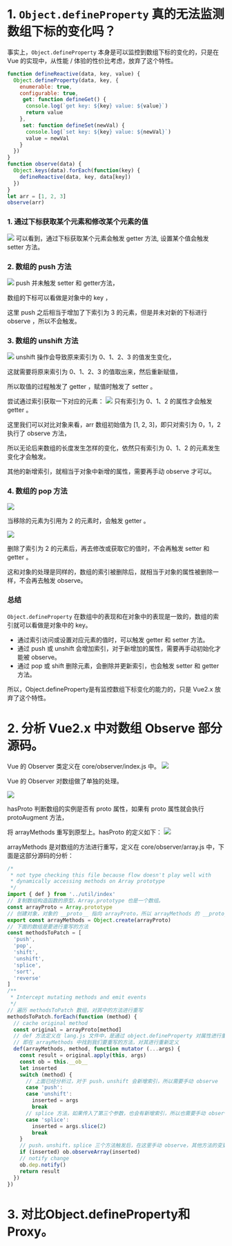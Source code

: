 # 1. `Object.defineProperty` 真的无法监测数组下标的变化吗？
事实上，`Object.defineProperty` 本身是可以监控到数组下标的变化的，只是在 Vue 的实现中，从性能 / 体验的性价比考虑，放弃了这个特性。
```js
function defineReactive(data, key, value) {
  Object.defineProperty(data, key, {
    enumerable: true,
    configurable: true,
     get: function defineGet() {
      console.log(`get key: ${key} value: ${value}`)
      return value
    },
     set: function defineSet(newVal) {
      console.log(`set key: ${key} value: ${newVal}`)
      value = newVal
    }
  })
}
function observe(data) {
  Object.keys(data).forEach(function(key) {
    defineReactive(data, key, data[key])
  })
}
let arr = [1, 2, 3]
observe(arr)
```

### 1. 通过下标获取某个元素和修改某个元素的值
![](https://mmbiz.qpic.cn/mmbiz_png/XIibZ0YbvibkVTs4Fpzl9OsLQqmQgZy7WYqIRrytTBbInrSZEnAUM9TVNe5X8gT7R6SumVue1yLbsVAhmsmh8ABg/640?wx_fmt=png&tp=webp&wxfrom=5&wx_lazy=1&wx_co=1)
可以看到，通过下标获取某个元素会触发 getter 方法, 设置某个值会触发 setter 方法。

### 2. 数组的 push 方法
![](https://mmbiz.qpic.cn/mmbiz_png/XIibZ0YbvibkVTs4Fpzl9OsLQqmQgZy7WYDpELzvM1w9LVrwelqUjaCpkicMhYeHUlRHg1Cg3355QTSgV9yHiaTicDg/640?wx_fmt=png&tp=webp&wxfrom=5&wx_lazy=1&wx_co=1)
push 并未触发 setter 和 getter方法，

数组的下标可以看做是对象中的 key ，

这里 push 之后相当于增加了下索引为 3 的元素，但是并未对新的下标进行 observe ，所以不会触发。

### 3. 数组的 unshift 方法
![](https://mmbiz.qpic.cn/mmbiz_png/XIibZ0YbvibkVTs4Fpzl9OsLQqmQgZy7WYTALsjpGrxduicWUMk7sgdQeGtRsU067CROhedjEZINgcNIZBDMCERZg/640?wx_fmt=png&tp=webp&wxfrom=5&wx_lazy=1&wx_co=1)
unshift 操作会导致原来索引为 0、1、2、3 的值发生变化，

这就需要将原来索引为 0、1、2、3 的值取出来，然后重新赋值，

所以取值的过程触发了 getter ，赋值时触发了 setter 。

尝试通过索引获取一下对应的元素：
![](https://mmbiz.qpic.cn/mmbiz_png/XIibZ0YbvibkVTs4Fpzl9OsLQqmQgZy7WY8lZy4QMr5DmTqtWibV3HnrJC5UFUN5zltggzWE0gN9icGnIaPOYicAW9A/640?wx_fmt=png&tp=webp&wxfrom=5&wx_lazy=1&wx_co=1)
只有索引为 0、1、2 的属性才会触发 getter 。

这里我们可以对比对象来看，arr 数组初始值为 [1, 2, 3]，即只对索引为 0，1，2 执行了 observe 方法，

所以无论后来数组的长度发生怎样的变化，依然只有索引为 0、1、2 的元素发生变化才会触发。

其他的新增索引，就相当于对象中新增的属性，需要再手动 observe 才可以。

### 4. 数组的 pop 方法
![](https://mmbiz.qpic.cn/mmbiz_png/XIibZ0YbvibkVTs4Fpzl9OsLQqmQgZy7WYsNfzoRPd8WyuGAiabMQicpNl0H0SGkSXJtCuD5AeXRpsvibMl45UonKTQ/640?wx_fmt=png&tp=webp&wxfrom=5&wx_lazy=1&wx_co=1)

当移除的元素为引用为 2 的元素时，会触发 getter 。

![](https://mmbiz.qpic.cn/mmbiz_png/XIibZ0YbvibkVTs4Fpzl9OsLQqmQgZy7WY3kTZzTuaibx0Gz9ibmHNt3s5WgUlY9FIkk93OianITAz0gMbsKAghvCIw/640?wx_fmt=png&tp=webp&wxfrom=5&wx_lazy=1&wx_co=1)

删除了索引为 2 的元素后，再去修改或获取它的值时，不会再触发 setter 和 getter 。

这和对象的处理是同样的，数组的索引被删除后，就相当于对象的属性被删除一样，不会再去触发 observe。

### 总结
`Object.defineProperty` 在数组中的表现和在对象中的表现是一致的，数组的索引就可以看做是对象中的 key。
  - 通过索引访问或设置对应元素的值时，可以触发 getter 和 setter 方法。
  - 通过 push 或 unshift 会增加索引，对于新增加的属性，需要再手动初始化才能被 observe。
  - 通过 pop 或 shift 删除元素，会删除并更新索引，也会触发 setter 和 getter 方法。

所以，Object.defineProperty是有监控数组下标变化的能力的，只是 Vue2.x 放弃了这个特性。


# 2. 分析 Vue2.x 中对数组 Observe 部分源码。
Vue 的 Observer 类定义在 core/observer/index.js 中。
![](https://mmbiz.qpic.cn/mmbiz_png/XIibZ0YbvibkVTs4Fpzl9OsLQqmQgZy7WYRE5gF3kCWXlXCtQstu1FoOpmQ74Jn4gQ2yYCcD14oibqUtUZ7m6XxrQ/640?wx_fmt=png&tp=webp&wxfrom=5&wx_lazy=1&wx_co=1)

Vue 的 Observer 对数组做了单独的处理。

![](https://mmbiz.qpic.cn/mmbiz_png/XIibZ0YbvibkVTs4Fpzl9OsLQqmQgZy7WYUdaEJjqw1Kn9CtOXNL1KWKrzXCZwgbsMYPevTslajBLK8GPXUQ22Ug/640?wx_fmt=png&tp=webp&wxfrom=5&wx_lazy=1&wx_co=1)

hasProto 判断数组的实例是否有 proto 属性，如果有 proto 属性就会执行 protoAugment 方法，

将 arrayMethods 重写到原型上。hasProto 的定义如下：
![](https://mmbiz.qpic.cn/mmbiz_png/XIibZ0YbvibkVTs4Fpzl9OsLQqmQgZy7WYmFvCFoUWaS8p3JtiaVrM6yKdCS2xV8bouhrms4rY7PzWncctKwkomWQ/640?wx_fmt=png&tp=webp&wxfrom=5&wx_lazy=1&wx_co=1)

arrayMethods 是对数组的方法进行重写，定义在 core/observer/array.js 中，下面是这部分源码的分析：
```js
/*
 * not type checking this file because flow doesn't play well with
 * dynamically accessing methods on Array prototype
 */
import { def } from '../util/index'
// 复制数组构造函数的原型，Array.prototype 也是一个数组。
const arrayProto = Array.prototype
// 创建对象，对象的 __proto__ 指向 arrayProto，所以 arrayMethods 的 __proto__ 包含数组的所有方法。
export const arrayMethods = Object.create(arrayProto)
// 下面的数组是要进行重写的方法
const methodsToPatch = [
  'push',
  'pop',
  'shift',
  'unshift',
  'splice',
  'sort',
  'reverse'
]
/**
 * Intercept mutating methods and emit events
 */
// 遍历 methodsToPatch 数组，对其中的方法进行重写
methodsToPatch.forEach(function (method) {
  // cache original method
  const original = arrayProto[method]
  // def 方法定义在 lang.js 文件中，是通过 object.defineProperty 对属性进行重新定义。
  // 即在 arrayMethods 中找到我们要重写的方法，对其进行重新定义
  def(arrayMethods, method, function mutator (...args) {
    const result = original.apply(this, args)
    const ob = this.__ob__
    let inserted
    switch (method) {
      // 上面已经分析过，对于 push，unshift 会新增索引，所以需要手动 observe
      case 'push':
      case 'unshift':
        inserted = args
        break
      // splice 方法，如果传入了第三个参数，也会有新增索引，所以也需要手动 observe
      case 'splice':
        inserted = args.slice(2)
        break
    }
    // push，unshift，splice 三个方法触发后，在这里手动 observe，其他方法的变更会在当前的索引上进行更新，所以不需要再执行 ob.observeArray
    if (inserted) ob.observeArray(inserted)
    // notify change
    ob.dep.notify()
    return result
  })
})
```

# 3. 对比Object.defineProperty和 Proxy。
